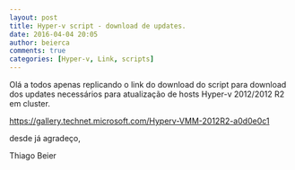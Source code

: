 ```yaml
---
layout: post
title: Hyper-v script - download de updates.
date: 2016-04-04 20:05
author: beierca
comments: true
categories: [Hyper-v, Link, scripts]
---
```

Olá a todos apenas replicando o link do download do script para download dos updates necessários para atualização de hosts Hyper-v 2012/2012 R2 em cluster.

<a href="https://gallery.technet.microsoft.com/Hyperv-VMM-2012R2-a0d0e0c1">https://gallery.technet.microsoft.com/Hyperv-VMM-2012R2-a0d0e0c1</a>

desde já agradeço,

Thiago Beier
